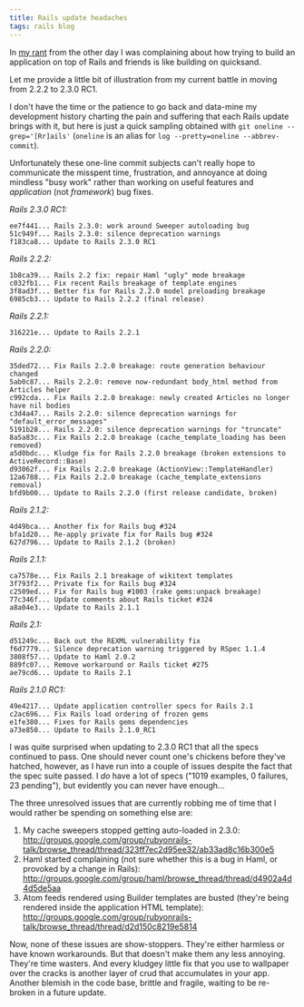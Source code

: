 ```yaml
---
title: Rails update headaches
tags: rails blog
---
```


In [my rant](/blog/lack-of-stability-in-the-rails-ruby-ecosystem-rant) from the other day I was complaining about how trying to build an application on top of Rails and friends is like building on quicksand.

Let me provide a little bit of illustration from my current battle in moving from 2.2.2 to 2.3.0 RC1.

I don't have the time or the patience to go back and data-mine my development history charting the pain and suffering that each Rails update brings with it, but here is just a quick sampling obtained with `git oneline --grep='[Rr]ails'` (`oneline` is an alias for `log --pretty=oneline --abbrev-commit`).

Unfortunately these one-line commit subjects can't really hope to communicate the misspent time, frustration, and annoyance at doing mindless "busy work" rather than working on useful features and *application* (not *framework*) bug fixes.

*Rails 2.3.0 RC1:*

    ee7f441... Rails 2.3.0: work around Sweeper autoloading bug
    51c949f... Rails 2.3.0: silence deprecation warnings
    f183ca8... Update to Rails 2.3.0 RC1

*Rails 2.2.2:*

    1b8ca39... Rails 2.2 fix: repair Haml "ugly" mode breakage
    c032fb1... Fix recent Rails breakage of template engines
    3f8ad3f... Better fix for Rails 2.2.0 model preloading breakage
    6985cb3... Update to Rails 2.2.2 (final release)

*Rails 2.2.1:*

    316221e... Update to Rails 2.2.1

*Rails 2.2.0:*

    35ded72... Fix Rails 2.2.0 breakage: route generation behaviour changed
    5ab0c87... Rails 2.2.0: remove now-redundant body_html method from Articles helper
    c992cda... Fix Rails 2.2.0 breakage: newly created Articles no longer have nil bodies
    c3d4a47... Rails 2.2.0: silence deprecation warnings for "default_error_messages"
    5191b28... Rails 2.2.0: silence deprecation warnings for "truncate"
    8a5a83c... Fix Rails 2.2.0 breakage (cache_template_loading has been removed)
    a5d0bdc... Kludge fix for Rails 2.2.0 breakage (broken extensions to ActiveRecord::Base)
    d93062f... Fix Rails 2.2.0 breakage (ActionView::TemplateHandler)
    12a6788... Fix Rails 2.2.0 breakage (cache_template_extensions removal)
    bfd9b00... Update to Rails 2.2.0 (first release candidate, broken)

*Rails 2.1.2:*

    4d49bca... Another fix for Rails bug #324
    bfa1d20... Re-apply private fix for Rails bug #324
    627d796... Update to Rails 2.1.2 (broken)

*Rails 2.1.1:*

    ca7578e... Fix Rails 2.1 breakage of wikitext templates
    3f793f2... Private fix for Rails bug #324
    c2509ed... Fix for Rails bug #1003 (rake gems:unpack breakage)
    77c346f... Update comments about Rails ticket #324
    a8a04e3... Update to Rails 2.1.1

*Rails 2.1:*

    d51249c... Back out the REXML vulnerability fix
    f6d7779... Silence deprecation warning triggered by RSpec 1.1.4
    3808f57... Update to Haml 2.0.2
    889fc07... Remove workaround or Rails ticket #275
    ae79cd6... Update to Rails 2.1

*Rails 2.1.0 RC1:*

    49e4217... Update application controller specs for Rails 2.1
    c2ac696... Fix Rails load ordering of frozen gems
    e1fe380... Fixes for Rails gems dependencies
    a73e850... Update to Rails 2.1.0_RC1

I was quite surprised when updating to 2.3.0 RC1 that all the specs continued to pass. One should never count one's chickens before they've hatched, however, as I have run into a couple of issues despite the fact that the spec suite passed. I *do* have a lot of specs ("1019 examples, 0 failures, 23 pending"), but evidently you can never have enough...

The three unresolved issues that are currently robbing me of time that I would rather be spending on something else are:

1.  My cache sweepers stopped getting auto-loaded in 2.3.0: <http://groups.google.com/group/rubyonrails-talk/browse_thread/thread/323ff7ec2d95ee32/ab33ad8c16b300e5>
2.  Haml started complaining (not sure whether this is a bug in Haml, or provoked by a change in Rails): <http://groups.google.com/group/haml/browse_thread/thread/d4902a4d4d5de5aa>
3.  Atom feeds rendered using Builder templates are busted (they're being rendered inside the application HTML template): <http://groups.google.com/group/rubyonrails-talk/browse_thread/thread/d2d150c8219e5814>

Now, none of these issues are show-stoppers. They're either harmless or have known workarounds. But that doesn't make them any less annoying. They're time wasters. And every kludgey little fix that you use to wallpaper over the cracks is another layer of crud that accumulates in your app. Another blemish in the code base, brittle and fragile, waiting to be re-broken in a future update.
